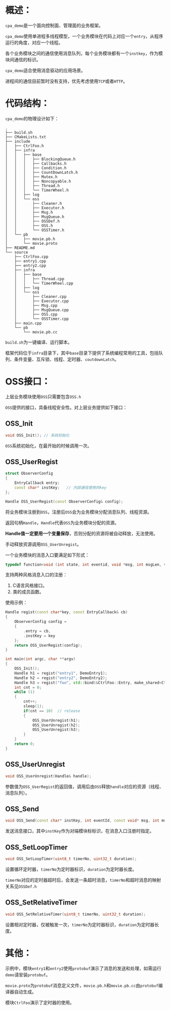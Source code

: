 # 概述：

`cpa_demo`是一个面向控制面、管理面的业务框架。

`cpa_demo`使用单进程多线程模型，一个业务模块在代码上对应一个`entry`，从程序运行的角度，对应一个线程。

各个业务模块之间的通信使用消息队列，每个业务模块都有一个`instkey`，作为模块间通信的标识。

`cpa_demo`适合使用消息驱动的应用场景。

进程间的通信目前暂时没有支持，优先考虑使用`TCP`或者`HTTP`。



# 代码结构：

`cpa_demo`的物理设计如下：

```shell
.
├── build.sh
├── CMakeLists.txt
├── include
│   ├── CtrlFoo.h
│   ├── infra
│   │   ├── base
│   │   │   ├── BlockingQueue.h
│   │   │   ├── Callbacks.h
│   │   │   ├── Condition.h
│   │   │   ├── CountDownLatch.h
│   │   │   ├── Mutex.h
│   │   │   ├── Noncopyable.h
│   │   │   ├── Thread.h
│   │   │   └── TimerWheel.h
│   │   ├── log
│   │   └── oss
│   │       ├── Cleaner.h
│   │       ├── Executor.h
│   │       ├── Msg.h
│   │       ├── MsgQueue.h
│   │       ├── OSSDef.h
│   │       ├── OSS.h
│   │       └── OSSTimer.h
│   └── pb
│       ├── movie.pb.h
│       └── movie.proto
├── README.md
└── source
    ├── CtrlFoo.cpp
    ├── entry1.cpp
    ├── entry2.cpp
    ├── infra
    │   ├── base
    │   │   ├── Thread.cpp
    │   │   └── TimerWheel.cpp
    │   ├── log
    │   └── oss
    │       ├── Cleaner.cpp
    │       ├── Executor.cpp
    │       ├── Msg.cpp
    │       ├── MsgQueue.cpp
    │       ├── OSS.cpp
    │       └── OSSTimer.cpp
    ├── main.cpp
    └── pb
        └── movie.pb.cc
```

 `build.sh`为一键编译、运行脚本。

框架代码位于`infra`目录下，其中`base`目录下提供了系统编程常用的工具，包括队列、条件变量、互斥锁、线程、定时器、`coutdownLatch`。



# OSS接口：

上层业务模块使用`OSS`只需要包含`OSS.h` 

`OSS`提供的接口，具备线程安全性。对上层业务提供如下接口：



## OSS_Init

```cpp
void OSS_Init(); // 系统初始化
```

`OSS`系统初始化，在最开始的时候调用一次。



## OSS_UserRegist

```cpp
struct ObserverConfig
{
    EntryCallback entry;
    const char* instKey;   // 内部通信使用的key
};

Handle OSS_UserRegist(const ObserverConfig& config);
```

将业务模块注册到`OSS`，注册后`OSS`会为业务模块分配消息队列、线程资源。

返回句柄`Handle`，`Handle`代表`OSS`为业务模块分配的资源。

**Handle值一定要用一个变量保存**，否则分配的资源将被自动释放，无法使用。

手动释放资源调用`OSS_UserUnregist`。



一个业务模块的消息入口要满足如下形式：

```cpp
typedef function<void (int state, int eventid, void *msg, int msgLen, void* data)> EntryCallback;
```

支持两种风格消息入口的注册：

1. C语言风格接口。
2. 类的成员函数。



使用示例：

```cpp
Handle regist(const char*key, const EntryCallback& cb)
{
    ObserverConfig config =
    {
        .entry = cb,
        .instKey = key
    };
    return OSS_UserRegist(config);
}

int main(int argc, char **argv)
{
    OSS_Init();
    Handle h1 = regist("entry1", DemoEntry1);
    Handle h2 = regist("entry2", DemoEntry2);
    Handle h3 = regist("foo", std::bind(&CtrlFoo::Entry, make_shared<CtrlFoo>(), _1, _2, _3, _4, _5));
    int cnt = 0;
    while (1)
    {
        cnt++;
        sleep(1);
        if(cnt == 10)  // release
        {
            OSS_UserUnregist(h1);
            OSS_UserUnregist(h2);
            OSS_UserUnregist(h3);
        }
    }
    return 0;
}
```



## OSS_UserUnregist

```cpp
void OSS_UserUnregist(Handle& handle);
```

参数值为`OSS_UserRegist`的返回值，调用后由`OSS`释放`handle`对应的资源（线程、消息队列）。



## OSS_Send

```cpp
void OSS_Send(const char* instKey, int eventId, const void* msg, int msgLen);
```

发送消息接口，其中`instKey`作为对端模块标标识，在消息入口注册时指定。



## OSS_SetLoopTimer

```cpp
void OSS_SetLoopTimer(uint8_t timerNo, uint32_t duration);
```

设置循环定时器，`timerNo`为定时器标识，`duration`为定时器长度。

`timerNo`对应的定时器超时后，会发送一条超时消息，`timerNo`和超时消息的映射关系见`OSSDef.h`



## OSS_SetRelativeTimer

```cpp
void OSS_SetRelativeTimer(uint8_t timerNo, uint32_t duration);
```

设置相对定时器，仅被触发一次，`timerNo`为定时器标识，`duration`为定时器长度。



# 其他：

示例中，模块`entry1`和`entry2`使用`protobuf`演示了消息的发送和处理，如需运行`demo`请安装`protobuf`。

`movie.proto`为`protobuf`消息定义文件，`movie.pb.h`和`movie.pb.cc`由`protobuf`编译器自动生成。

模块`CtrlFoo`演示了定时器的使用。

